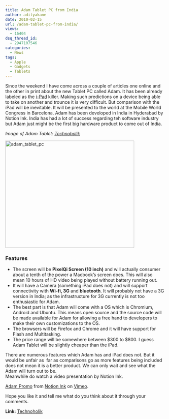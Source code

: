 ```yaml
---
title: Adam Tablet PC from India
author: adityakane
date: 2010-02-15
url: /adam-tablet-pc-from-india/
views:
  - 16404
dsq_thread_id:
  - 2947107546
categories:
  - News
tags:
  - Apple
  - Gadgets
  - Tablets
---
```

Since the weekend I have come across a couple of articles one online and the other in print about the new Tablet PC called Adam. It has been already labeled as the [i-Pad][1] killer. Making such predictions on a device being able to take on another and trounce it is very difficult. But comparison with the iPad will be inevitable. It will be presented to the world at the Mobile World Congress in Barcelona. Adam has been developed in India in Hyderabad by Notion Ink. India has had a lot of success regarding teh software industry but Adam just might be the first big hardware product to come out of India.

*Image of Adam Tablet: <a href="http://www.technoholik.com/news/exclusive-a-sneak-peek-at-the-notion-ink-adam-tablet-specs-pics/" onclick="_gaq.push(['_trackEvent', 'outbound-article', 'http://www.technoholik.com/news/exclusive-a-sneak-peek-at-the-notion-ink-adam-tablet-specs-pics/', 'Technoholik']);" >Technoholik</a>*

<img class="alignnone size-full wp-image-20195" title="adam_tablet_pc" src="http://cdn.devilsworkshop.org/files/2010/02/adam_tablet_pc.png" alt="adam_tablet_pc" width="406" height="337" />

### Features

  * The screen will be **PixelQi Screen (10 inch)** and will actually consumer about a tenth of the power a Macbook&#8217;s screen does. This will also mean 10 hours of HD video being played without battery running out.
  * It will have a Camera (something iPad does not) and will support connectivity with **Wi-fi, 3G** and **bluetooth**. It will probably not have a 3G version in India; as the infrastructure for 3G currently is not too enthusiastic for Adam.
  * The best part is that Adam will come with a OS which is Chromium, Android and Ubuntu. This means open source and the source code will be made available for Adam for allowing a free hand to developers to make their own customizations to the OS.
  * The browsers will be Firefox and Chrome and it will have support for Flash and Multitasking.
  * The price range will be somewhere between $300 to $800. I guess Adam Tablet will be slightly cheaper than the iPad.

There are numerous features which Adam has and iPad does not. But it would be unfair as&nbsp; far as comparisons go as more features being included does not mean it is a better product. We can only wait and see what the Adam will turn out to be.  
Meanwhile do watch a video presentation by Notion Ink.

<a href="http://vimeo.com/18464147" onclick="_gaq.push(['_trackEvent', 'outbound-article', 'http://vimeo.com/18464147', 'Adam Promo']);" >Adam Promo</a> from <a href="http://vimeo.com/user5655442" onclick="_gaq.push(['_trackEvent', 'outbound-article', 'http://vimeo.com/user5655442', 'Notion Ink']);" >Notion Ink</a> on <a href="http://vimeo.com" onclick="_gaq.push(['_trackEvent', 'outbound-article', 'http://vimeo.com', 'Vimeo']);" >Vimeo</a>.

Hope you like it and tell me what do you think about it through your comments.

**Link:** <a href="http://www.technoholik.com/news/exclusive-a-sneak-peek-at-the-notion-ink-adam-tablet-specs-pics/" onclick="_gaq.push(['_trackEvent', 'outbound-article', 'http://www.technoholik.com/news/exclusive-a-sneak-peek-at-the-notion-ink-adam-tablet-specs-pics/', 'Technoholik']);" >Technoholik</a>

 [1]: http://devilsworkshop.org/an-introduction-to-ipad-video/ "i-Pad"
